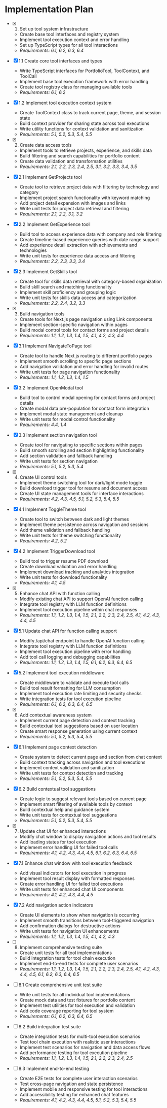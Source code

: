 # Implementation Plan

- [x] 1. Set up tool system infrastructure
  - Create base tool interfaces and registry system
  - Implement tool execution context and error handling
  - Set up TypeScript types for all tool interactions
  - _Requirements: 6.1, 6.2, 6.3, 6.4_

- [x] 1.1 Create core tool interfaces and types
  - Write TypeScript interfaces for PortfolioTool, ToolContext, and ToolCall
  - Implement base tool execution framework with error handling
  - Create tool registry class for managing available tools
  - _Requirements: 6.1, 6.2_

- [x] 1.2 Implement tool execution context system
  - Create ToolContext class to track current page, theme, and session state
  - Build context provider for sharing state across tool executions
  - Write utility functions for context validation and sanitization
  - _Requirements: 5.1, 5.2, 5.3, 5.4, 5.5_

- [x] 2. Create data access tools
  - Implement tools to retrieve projects, experience, and skills data
  - Build filtering and search capabilities for portfolio content
  - Create data validation and transformation utilities
  - _Requirements: 2.1, 2.2, 2.3, 2.4, 2.5, 3.1, 3.2, 3.3, 3.4, 3.5_

- [x] 2.1 Implement GetProjects tool
  - Create tool to retrieve project data with filtering by technology and category
  - Implement project search functionality with keyword matching
  - Add project detail expansion with images and links
  - Write unit tests for project data retrieval and filtering
  - _Requirements: 2.1, 2.2, 3.1, 3.2_

- [x] 2.2 Implement GetExperience tool
  - Build tool to access experience data with company and role filtering
  - Create timeline-based experience queries with date range support
  - Add experience detail extraction with achievements and technologies
  - Write unit tests for experience data access and filtering
  - _Requirements: 2.2, 2.3, 3.3, 3.4_

- [x] 2.3 Implement GetSkills tool
  - Create tool for skills data retrieval with category-based organization
  - Build skill search and matching functionality
  - Implement skill proficiency and grouping logic
  - Write unit tests for skills data access and categorization
  - _Requirements: 2.2, 2.4, 3.2, 3.3_

- [x] 3. Build navigation tools
  - Create tools for Next.js page navigation using Link components
  - Implement section-specific navigation within pages
  - Build modal control tools for contact forms and project details
  - _Requirements: 1.1, 1.2, 1.3, 1.4, 1.5, 4.1, 4.2, 4.3, 4.4_

- [x] 3.1 Implement NavigateToPage tool
  - Create tool to handle Next.js routing to different portfolio pages
  - Implement smooth scrolling to specific page sections
  - Add navigation validation and error handling for invalid routes
  - Write unit tests for page navigation functionality
  - _Requirements: 1.1, 1.2, 1.3, 1.4, 1.5_

- [x] 3.2 Implement OpenModal tool
  - Build tool to control modal opening for contact forms and project details
  - Create modal data pre-population for contact form integration
  - Implement modal state management and cleanup
  - Write unit tests for modal control functionality
  - _Requirements: 4.4, 1.4_

- [x] 3.3 Implement section navigation tool
  - Create tool for navigating to specific sections within pages
  - Build smooth scrolling and section highlighting functionality
  - Add section validation and fallback handling
  - Write unit tests for section navigation
  - _Requirements: 5.1, 5.2, 5.3, 5.4_

- [x] 4. Create UI control tools
  - Implement theme switching tool for dark/light mode toggle
  - Build download trigger tool for resume and document access
  - Create UI state management tools for interface interactions
  - _Requirements: 4.2, 4.3, 4.5, 5.1, 5.2, 5.3, 5.4, 5.5_

- [x] 4.1 Implement ToggleTheme tool
  - Create tool to switch between dark and light themes
  - Implement theme persistence across navigation and sessions
  - Add theme validation and fallback handling
  - Write unit tests for theme switching functionality
  - _Requirements: 4.2, 5.2_

- [x] 4.2 Implement TriggerDownload tool
  - Build tool to trigger resume PDF download
  - Create download validation and error handling
  - Implement download tracking and analytics integration
  - Write unit tests for download functionality
  - _Requirements: 4.1, 4.5_

- [x] 5. Enhance chat API with function calling
  - Modify existing chat API to support OpenAI function calling
  - Integrate tool registry with LLM function definitions
  - Implement tool execution pipeline within chat responses
  - _Requirements: 1.1, 1.2, 1.3, 1.4, 1.5, 2.1, 2.2, 2.3, 2.4, 2.5, 4.1, 4.2, 4.3, 4.4, 4.5_

- [x] 5.1 Update chat API for function calling support
  - Modify /api/chat endpoint to handle OpenAI function calling
  - Integrate tool registry with LLM function definitions
  - Implement tool execution pipeline with error handling
  - Add tool call logging and debugging capabilities
  - _Requirements: 1.1, 1.2, 1.3, 1.4, 1.5, 6.1, 6.2, 6.3, 6.4, 6.5_

- [x] 5.2 Implement tool execution middleware
  - Create middleware to validate and execute tool calls
  - Build tool result formatting for LLM consumption
  - Implement tool execution rate limiting and security checks
  - Write integration tests for tool execution pipeline
  - _Requirements: 6.1, 6.2, 6.3, 6.4, 6.5_

- [x] 6. Add contextual awareness system
  - Implement current page detection and context tracking
  - Build contextual tool suggestions based on user location
  - Create smart response generation using current context
  - _Requirements: 5.1, 5.2, 5.3, 5.4, 5.5_

- [x] 6.1 Implement page context detection
  - Create system to detect current page and section from chat context
  - Build context tracking across navigation and tool executions
  - Implement context validation and sanitization
  - Write unit tests for context detection and tracking
  - _Requirements: 5.1, 5.2, 5.3, 5.4, 5.5_

- [x] 6.2 Build contextual tool suggestions
  - Create logic to suggest relevant tools based on current page
  - Implement smart filtering of available tools by context
  - Build contextual help and guidance system
  - Write unit tests for contextual tool suggestions
  - _Requirements: 5.1, 5.2, 5.3, 5.4, 5.5_

- [x] 7. Update chat UI for enhanced interactions
  - Modify chat window to display navigation actions and tool results
  - Add loading states for tool execution
  - Implement error handling UI for failed tool calls
  - _Requirements: 4.1, 4.2, 4.3, 4.4, 4.5, 6.1, 6.2, 6.3, 6.4, 6.5_

- [x] 7.1 Enhance chat window with tool execution feedback
  - Add visual indicators for tool execution in progress
  - Implement tool result display with formatted responses
  - Create error handling UI for failed tool executions
  - Write unit tests for enhanced chat UI components
  - _Requirements: 4.1, 4.2, 4.3, 4.4, 4.5_

- [x] 7.2 Add navigation action indicators
  - Create UI elements to show when navigation is occurring
  - Implement smooth transitions between tool-triggered navigation
  - Add confirmation dialogs for destructive actions
  - Write unit tests for navigation UI enhancements
  - _Requirements: 1.1, 1.2, 1.3, 1.4, 1.5, 4.1, 4.2, 4.3_

- [ ] 8. Implement comprehensive testing suite
  - Create unit tests for all tool implementations
  - Build integration tests for tool chain execution
  - Implement end-to-end tests for complete user scenarios
  - _Requirements: 1.1, 1.2, 1.3, 1.4, 1.5, 2.1, 2.2, 2.3, 2.4, 2.5, 4.1, 4.2, 4.3, 4.4, 4.5, 6.1, 6.2, 6.3, 6.4, 6.5_

- [ ] 8.1 Create comprehensive unit test suite
  - Write unit tests for all individual tool implementations
  - Create mock data and test fixtures for portfolio content
  - Implement test utilities for tool execution and validation
  - Add code coverage reporting for tool system
  - _Requirements: 6.1, 6.2, 6.3, 6.4, 6.5_

- [ ] 8.2 Build integration test suite
  - Create integration tests for multi-tool execution scenarios
  - Test tool chain execution with realistic user interactions
  - Implement test scenarios for navigation and data access flows
  - Add performance testing for tool execution pipeline
  - _Requirements: 1.1, 1.2, 1.3, 1.4, 1.5, 2.1, 2.2, 2.3, 2.4, 2.5_

- [ ] 8.3 Implement end-to-end testing
  - Create E2E tests for complete user interaction scenarios
  - Test cross-page navigation and state persistence
  - Implement mobile and responsive testing for tool interactions
  - Add accessibility testing for enhanced chat features
  - _Requirements: 4.1, 4.2, 4.3, 4.4, 4.5, 5.1, 5.2, 5.3, 5.4, 5.5_